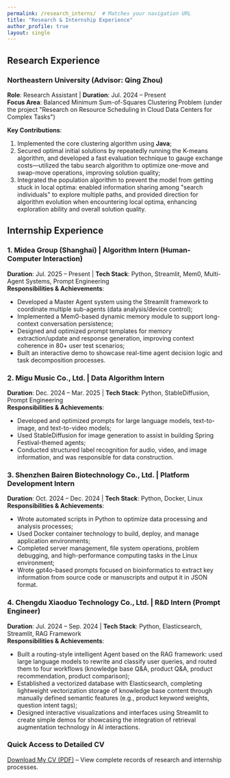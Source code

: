 ```yaml
---
permalink: /research_interns/  # Matches your navigation URL
title: "Research & Internship Experience"
author_profile: true
layout: single
---
```


## Research Experience  
### Northeastern University (Advisor: Qing Zhou)  
**Role**: Research Assistant | **Duration**: Jul. 2024 – Present  
**Focus Area**: Balanced Minimum Sum-of-Squares Clustering Problem (under the project "Research on Resource Scheduling in Cloud Data Centers for Complex Tasks")  

**Key Contributions**:  
1. Implemented the core clustering algorithm using **Java**;  
2. Secured optimal initial solutions by repeatedly running the K-means algorithm, and developed a fast evaluation technique to gauge exchange costs—utilized the tabu search algorithm to optimize one-move and swap-move operations, improving solution quality;  
3. Integrated the population algorithm to prevent the model from getting stuck in local optima: enabled information sharing among "search individuals" to explore multiple paths, and provided direction for algorithm evolution when encountering local optima, enhancing exploration ability and overall solution quality.  


## Internship Experience  
### 1. Midea Group (Shanghai) | Algorithm Intern (Human-Computer Interaction)  
**Duration**: Jul. 2025 – Present | **Tech Stack**: Python, Streamlit, Mem0, Multi-Agent Systems, Prompt Engineering  
**Responsibilities & Achievements**:  
- Developed a Master Agent system using the Streamlit framework to coordinate multiple sub-agents (data analysis/device control);  
- Implemented a Mem0-based dynamic memory module to support long-context conversation persistence;  
- Designed and optimized prompt templates for memory extraction/update and response generation, improving context coherence in 80+ user test scenarios;  
- Built an interactive demo to showcase real-time agent decision logic and task decomposition processes.  


### 2. Migu Music Co., Ltd. | Data Algorithm Intern  
**Duration**: Dec. 2024 – Mar. 2025 | **Tech Stack**: Python, StableDiffusion, Prompt Engineering  
**Responsibilities & Achievements**:  
- Developed and optimized prompts for large language models, text-to-image, and text-to-video models;  
- Used StableDiffusion for image generation to assist in building Spring Festival-themed agents;  
- Conducted structured label recognition for audio, video, and image information, and was responsible for data construction.  


### 3. Shenzhen Bairen Biotechnology Co., Ltd. | Platform Development Intern  
**Duration**: Oct. 2024 – Dec. 2024 | **Tech Stack**: Python, Docker, Linux  
**Responsibilities & Achievements**:  
- Wrote automated scripts in Python to optimize data processing and analysis processes;  
- Used Docker container technology to build, deploy, and manage application environments;  
- Completed server management, file system operations, problem debugging, and high-performance computing tasks in the Linux environment;  
- Wrote gpt4o-based prompts focused on bioinformatics to extract key information from source code or manuscripts and output it in JSON format.  


### 4. Chengdu Xiaoduo Technology Co., Ltd. | R&D Intern (Prompt Engineer)  
**Duration**: Jul. 2024 – Sep. 2024 | **Tech Stack**: Python, Elasticsearch, Streamlit, RAG Framework  
**Responsibilities & Achievements**:  
- Built a routing-style intelligent Agent based on the RAG framework: used large language models to rewrite and classify user queries, and routed them to four workflows (knowledge base Q&A, product Q&A, product recommendation, product comparison);  
- Established a vectorized database with Elasticsearch, completing lightweight vectorization storage of knowledge base content through manually defined semantic features (e.g., product keyword weights, question intent tags);  
- Designed interactive visualizations and interfaces using Streamlit to create simple demos for showcasing the integration of retrieval augmentation technology in AI interactions.  


### Quick Access to Detailed CV  
[Download My CV (PDF)](/files/CV.pdf) – View complete records of research and internship processes.
